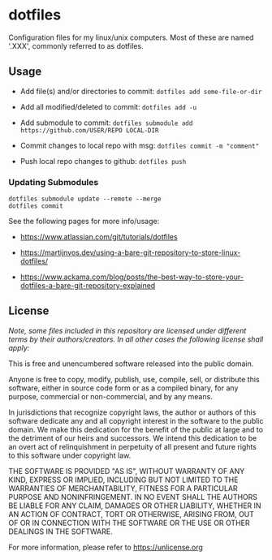# dotfiles

Configuration files for my linux/unix computers. Most of these are named '.XXX', commonly referred to as dotfiles.

## Usage

* Add file(s) and/or directories to commit: `dotfiles add some-file-or-dir`

* Add all modified/deleted to commit: `dotfiles add -u`

* Add submodule to commit: `dotfiles submodule add https://github.com/USER/REPO LOCAL-DIR`

* Commit changes to local repo with msg: `dotfiles commit -m "comment"`

* Push local repo changes to github: `dotfiles push`

### Updating Submodules

```
dotfiles submodule update --remote --merge
dotfiles commit
```

See the following pages for more info/usage:

* https://www.atlassian.com/git/tutorials/dotfiles

* https://martijnvos.dev/using-a-bare-git-repository-to-store-linux-dotfiles/

* https://www.ackama.com/blog/posts/the-best-way-to-store-your-dotfiles-a-bare-git-repository-explained

## License

_Note, some files included in this repository are licensed under different terms by their authors/creators. In all other cases the following license shall apply:_

This is free and unencumbered software released into the public domain.

Anyone is free to copy, modify, publish, use, compile, sell, or
distribute this software, either in source code form or as a compiled
binary, for any purpose, commercial or non-commercial, and by any
means.

In jurisdictions that recognize copyright laws, the author or authors
of this software dedicate any and all copyright interest in the
software to the public domain. We make this dedication for the benefit
of the public at large and to the detriment of our heirs and
successors. We intend this dedication to be an overt act of
relinquishment in perpetuity of all present and future rights to this
software under copyright law.

THE SOFTWARE IS PROVIDED "AS IS", WITHOUT WARRANTY OF ANY KIND,
EXPRESS OR IMPLIED, INCLUDING BUT NOT LIMITED TO THE WARRANTIES OF
MERCHANTABILITY, FITNESS FOR A PARTICULAR PURPOSE AND NONINFRINGEMENT.
IN NO EVENT SHALL THE AUTHORS BE LIABLE FOR ANY CLAIM, DAMAGES OR
OTHER LIABILITY, WHETHER IN AN ACTION OF CONTRACT, TORT OR OTHERWISE,
ARISING FROM, OUT OF OR IN CONNECTION WITH THE SOFTWARE OR THE USE OR
OTHER DEALINGS IN THE SOFTWARE.

For more information, please refer to <https://unlicense.org>

